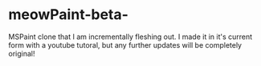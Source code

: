 # meowPaint-beta-
MSPaint clone that I am incrementally fleshing out. 
I made it in it's current form with a youtube tutoral, but any further updates will be completely original!
